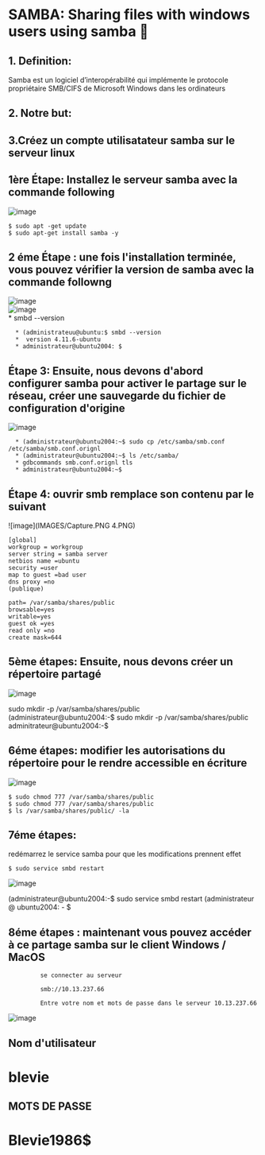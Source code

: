 
# SAMBA: Sharing files with windows users using samba  :lion:


## 1.	Definition: 

Samba est un logiciel d’interopérabilité qui implémente le protocole propriétaire SMB/CIFS de Microsoft Windows dans les ordinateurs 



## 2. Notre but:



## 3.Créez un compte utilisatateur samba sur le serveur linux


   
   
## 1ère Étape: Installez le serveur samba avec la commande following
![image](IMAGES/samba1.PNG)

```
$ sudo apt -get update
$ sudo apt-get install samba -y
```
   
   
## 2 éme Étape : une fois l'installation terminée, vous pouvez vérifier la version de samba avec la commande followng
   ![image](IMAGES/samba2.PNG)    
    ![image](IMAGES/samba2.PNG)     
      *  smbd --version
 
      * (administrateuu@ubuntu:$ smbd --version
      *  version 4.11.6-ubuntu
      * administrateur@ubuntu2004: $
 
## Étape 3: Ensuite, nous devons d'abord configurer samba pour activer le partage sur le réseau, créer une sauvegarde du fichier de configuration d'origine
 
   ![image](IMAGES/SAMBA3B.PNG) 
   
      * (administrateur@ubuntu2004:~$ sudo cp /etc/samba/smb.conf /etc/samba/smb.conf.orignl
      * (administrateur@ubuntu2004:~$ ls /etc/samba/
      * gdbcommands smb.conf.orignl tls
      * administrateur@ubuntu2004:~$
 


## Étape 4: ouvrir smb remplace son contenu par le suivant
![image](IMAGES/Capture.PNG 4.PNG)
```
[global]  
workgroup = workgroup
server string = samba server
netbios name =ubuntu
security =user  
map to guest =bad user  
dns proxy =no
(publique)
  
path= /var/samba/shares/public
browsable=yes
writable=yes
guest ok =yes
read only =no
create mask=644
```

## 5ème étapes: Ensuite, nous devons créer un répertoire partagé


![image](IMAGES/samba5.PNG)

 sudo mkdir -p /var/samba/shares/public  
 (administrateur@ubuntu2004:-$ sudo mkdir -p /var/samba/shares/public  
 adminitrateur@ubuntu2004:-$  

 
 
 
 
## 6éme étapes: modifier les autorisations du répertoire pour le rendre accessible en écriture


![image](IMAGES/samba6.PNG)


```
$ sudo chmod 777 /var/samba/shares/public  
$ sudo chmod 777 /var/samba/shares/public  
$ ls /var/samba/shares/public/ -la  
```
       
       
## 7éme étapes: 

redémarrez le service samba pour que les modifications prennent effet

```
$ sudo service smbd restart
```
  
  
![image](IMAGES/samba7.PNG)  
  
  (administrateur@ubuntu2004:-$ sudo service smbd restart
  (administrateur @ ubuntu2004: - $ 
  
 
## 8éme étapes : maintenant vous pouvez accéder à ce partage samba sur le client Windows / MacOS
  
             se connecter au serveur 
             
             smb://10.13.237.66
            
             Entre votre nom et mots de passe dans le serveur 10.13.237.66
![image](IMAGES/Capture.PNG)

## Nom d'utilisateur 
  # blevie  
## MOTS DE PASSE
# Blevie1986$




 
